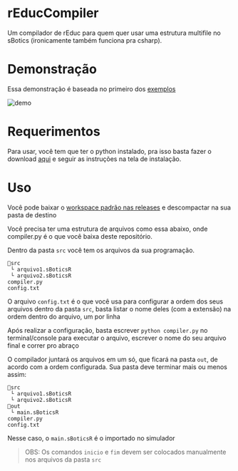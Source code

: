 # rEducCompiler
Um compilador de rEduc para quem quer usar uma estrutura multifile no sBotics (ironicamente também funciona pra csharp).
# Demonstração
Essa demonstração é baseada no primeiro dos [exemplos](./examples.md)

![demo](https://i.imgur.com/9tB2Ytx.gif)


# Requerimentos
Para usar, você tem que ter o python instalado, pra isso basta fazer o download [aqui](https://www.python.org/downloads/) e seguir as instruções na tela de instalação.
# Uso
Você pode baixar o [workspace padrão nas releases](https://github.com/Eduardo-Barreto/rEduc-Compiler/releases/latest) e descompactar na sua pasta de destino

Você precisa ter uma estrutura de arquivos como essa abaixo, onde compiler.py é o que você baixa deste repositório.

Dentro da pasta `src` você tem os arquivos da sua programação.
```
📂src
 └ arquivo1.sBoticsR
 └ arquivo2.sBoticsR
compiler.py
config.txt
```
O arquivo `config.txt` é o que você usa para configurar a ordem dos seus arquivos dentro da pasta `src`, basta listar o nome deles (com a extensão) na ordem dentro do arquivo, um por linha

Após realizar a configuração, basta escrever `python compiler.py` no terminal/console para executar o arquivo, escrever o nome do seu arquivo final e correr pro abraço

O compilador juntará os arquivos em um só, que ficará na pasta `out`, de acordo com a ordem configurada. Sua pasta deve terminar mais ou menos assim:
```
📂src
 └ arquivo1.sBoticsR
 └ arquivo2.sBoticsR
📂out
 └ main.sBoticsR
compiler.py
config.txt
```
Nesse caso, o `main.sBoticsR` é o importado no simulador

> OBS: Os comandos `inicio` e `fim` devem ser colocados manualmente nos arquivos da pasta `src`
